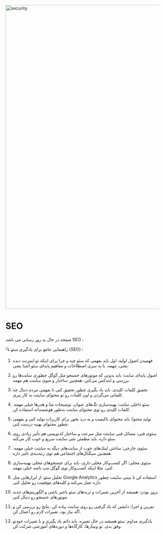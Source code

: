 <img align="center" alt="security" width = "1000"  src="https://cdn-ilaholn.nitrocdn.com/hfdCQbxqaePitAvGijoJPHRIRIeRiclk/assets/images/optimized/rev-7cd90a4/www.zuplic.com/wp-content/uploads/2024/07/SEO-gif-makccer-2-300x300.gif" >


# SEO

صفحه در حال به روز رسانی می باشد
SEO :

🔍  راهنمایی جامع برای یادگیری سئو (SEO) :

1. فهمیدن اصول اولیه:
اول باید بفهمی که سئو چیه و چرا برای اینکه تو اینترنت دیده بشی، مهمه. با یه سری اصطلاحات و مفاهیم پایه‌ای سئو آشنا بشی.

2. اصول پایه‌ای سایت:
باید بدونی که موتورهای جستجو مثل گوگل چطوری سایت‌ها رو بررسی و ایندکس می‌کنن. همچنین ساختار و منوی سایتت هم مهمه.

3. تحقیق کلمات کلیدی:
باید یاد بگیری چطور تحقیق کنی تا بفهمی مردم دنبال چه کلماتی می‌گردن و اون کلمات رو تو محتوای سایتت به کار ببری.

4. سئو داخلی سایت:
بهینه‌سازی تگ‌های عنوان، توضیحات متا و هدرها خیلی مهمه. کلمات کلیدی رو توی محتوای سایتت به‌طور هوشمندانه استفاده کن.

5. تولید محتوا:
باید محتوای باکیفیت و به درد بخور برای کاربرات تولید کنی و بفهمی چطور محتوای بهینه درست کنی.

6. سئوی فنی:
مسائل فنی سایتت مثل سرعت و ساختار کدنویسی هم تأثیر زیادی روی سئو داره. باید مطمئن شی سایتت سریع و خوب کار می‌کنه.

7. سئوی خارجی:
ساختن لینک‌های خوب از سایت‌های دیگه به سایتت خیلی مهمه. همچنین سیگنال‌های اجتماعی هم توی رتبه‌بندی تاثیر داره.

8. سئوی محلی:
اگر کسب‌وکار محلی داری، باید برای جستجوهای محلی بهینه‌سازی کنی. مثلا اینکه کسب‌وکار توی گوگل مپ باشه خیلی مهمه.

9. تحلیل سئو:
از ابزارهایی مثل Google Analytics استفاده کن تا ببینی سایتت چطور داره عمل می‌کنه و کلیدهای موفقیت رو تحلیل کنی.

10. بروز بودن:
همیشه از آخرین تغییرات و ترندهای سئو باخبر باشی و الگوریتم‌های جدید موتورهای جستجو رو دنبال کنی.

11. تمرین و اجرا:
دانشی که یاد گرفتی رو روی سایتت پیاده کن. نتایج رو بررسی کن و اگه نیاز بود، تغییرات لازم رو اعمال کن.

12. یادگیری مداوم:
سئو همیشه در حال تغییره. باید دائم یاد بگیری و با تغییرات خودتو وفق بدی. تو وبینارها، کارگاه‌ها و دوره‌های آموزشی شرکت کن.
